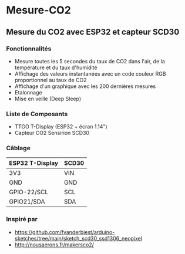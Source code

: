 # Mesure-CO2

## Mesure du CO2 avec ESP32 et capteur SCD30

### Fonctionnalités
- Mesure toutes les 5 secondes du taux de CO2 dans l'air, de la température et du taux d'humidité
- Affichage des valeurs instantanées avec un code couleur RGB proportionnel au taux de CO2
- Affichage d'un graphique avec les 200 dernières mesures
- Etalonnage
- Mise en veille (Deep Sleep)

### Liste de Composants
- TTGO T-Display (ESP32 + écran 1.14")
- Capteur CO2 Sensirion SCD30

### Câblage
|ESP32 T-Display|SCD30|
|-----|-----|
|3V3|VIN|
|GND|GND|
|GPIO-22/SCL|SCL|
|GPIO21/SDA|SDA|

### Inspiré par
- https://github.com/fvanderbiest/arduino-sketches/tree/main/sketch_scd30_ssd1306_neopixel
- http://nousaerons.fr/makersco2/

